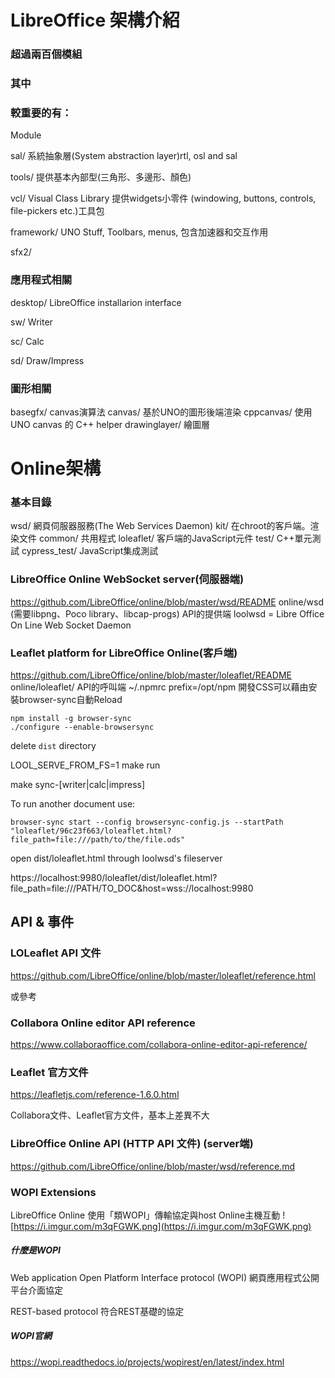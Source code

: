 # LibreOffice 架構介紹


### 超過兩百個模組

### 其中

### 較重要的有：

Module

sal/    系統抽象層(System abstraction layer)rtl, osl and sal

tools/    提供基本內部型(三角形、多邊形、顏色)

vcl/    Visual Class Library 提供widgets小零件 (windowing, buttons, controls, file-pickers etc.)工具包

framework/ UNO Stuff, Toolbars, menus, 包含加速器和交互作用

sfx2/ 

### 應用程式相關

desktop/ LibreOffice installarion interface

sw/    Writer

sc/    Calc

sd/    Draw/Impress


### 圖形相關

basegfx/ canvas演算法
canvas/    基於UNO的圖形後端渲染
cppcanvas/ 使用UNO canvas 的 C++ helper
drawinglayer/ 繪圖層


# Online架構

### 基本目錄
wsd/ 網頁伺服器服務(The Web Services Daemon)
kit/ 在chroot的客戶端。渲染文件
common/ 共用程式
loleaflet/ 客戶端的JavaScript元件
test/ C++單元測試
cypress_test/ JavaScript集成測試


### LibreOffice Online WebSocket server(伺服器端)
https://github.com/LibreOffice/online/blob/master/wsd/README
online/wsd (需要libpng、Poco library、libcap-progs)
API的提供端
loolwsd = Libre Office On Line Web Socket Daemon


### Leaflet platform for LibreOffice Online(客戶端)
https://github.com/LibreOffice/online/blob/master/loleaflet/README
online/loleaflet/
API的呼叫端
~/.npmrc prefix=/opt/npm
開發CSS可以藉由安裝browser-sync自動Reload
```
npm install -g browser-sync
./configure --enable-browsersync
```
delete `dist` directory

LOOL_SERVE_FROM_FS=1 make run

make sync-[writer|calc|impress]

To run another document use:
```
browser-sync start --config browsersync-config.js --startPath "loleaflet/96c23f663/loleaflet.html?file_path=file:///path/to/the/file.ods"
```

open dist/loleaflet.html through loolwsd's fileserver

https://localhost:9980/loleaflet/dist/loleaflet.html?file_path=file:///PATH/TO_DOC&host=wss://localhost:9980


## API & 事件

### LOLeaflet API 文件

https://github.com/LibreOffice/online/blob/master/loleaflet/reference.html

或參考 

### Collabora Online editor API reference

https://www.collaboraoffice.com/collabora-online-editor-api-reference/

### Leaflet 官方文件

https://leafletjs.com/reference-1.6.0.html


Collabora文件、Leaflet官方文件，基本上差異不大


### LibreOffice Online API (HTTP API 文件) (server端)

https://github.com/LibreOffice/online/blob/master/wsd/reference.md




### WOPI Extensions

LibreOffice Online 使用「類WOPI」傳輸協定與host Online主機互動
![https://i.imgur.com/m3qFGWK.png](https://i.imgur.com/m3qFGWK.png)

##### 什麼是WOPI

Web application Open Platform Interface protocol (WOPI) 
網頁應用程式公開平台介面協定

REST-based protocol
符合REST基礎的協定

##### WOPI官網
https://wopi.readthedocs.io/projects/wopirest/en/latest/index.html
